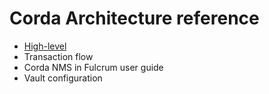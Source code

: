 # Corda Architecture reference

* [High-level](https://alm.accenture.com/wiki/pages/viewpage.action?pageId=301979149)
* Transaction flow
* Corda NMS in Fulcrum user guide
* Vault configuration
